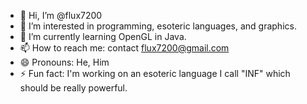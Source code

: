 - 👋 Hi, I’m @flux7200
- 👀 I’m interested in programming, esoteric languages, and graphics.
- 🌱 I’m currently learning OpenGL in Java.
- 📫 How to reach me: contact flux7200@gmail.com
- 😄 Pronouns: He, Him
- ⚡ Fun fact: I'm working on an esoteric language I call "INF" which should be really powerful.

<!---
flux7200/flux7200 is a ✨ special ✨ repository because its `README.md` (this file) appears on your GitHub profile.
You can click the Preview link to take a look at your changes.
--->
